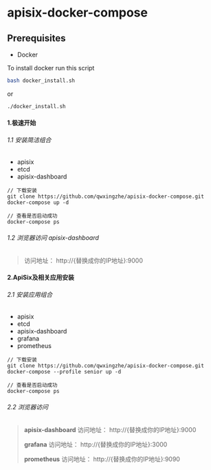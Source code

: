 
# apisix-docker-compose

## Prerequisites

- Docker

To install docker run this script

```bash
bash docker_install.sh
```

or

```bash
./docker_install.sh
```

#### 1.极速开始
###### 1.1 安装简洁组合
- apisix
- etcd
- apisix-dashboard

~~~
// 下载安装
git clone https://github.com/qwxingzhe/apisix-docker-compose.git
docker-compose up -d

// 查看是否启动成功
docker-compose ps
~~~


###### 1.2 浏览器访问 apisix-dashboard
> 访问地址： http://{替换成你的IP地址}:9000



#### 2.ApiSix及相关应用安装
###### 2.1 安装应用组合
- apisix
- etcd
- apisix-dashboard
- grafana
- prometheus

~~~
// 下载安装
git clone https://github.com/qwxingzhe/apisix-docker-compose.git
docker-compose --profile senior up -d

// 查看是否启动成功
docker-compose ps
~~~


###### 2.2 浏览器访问 
> **apisix-dashboard**
> 访问地址： http://{替换成你的IP地址}:9000
> 
> **grafana**
> 访问地址： http://{替换成你的IP地址}:3000
> 
> **prometheus**
> 访问地址： http://{替换成你的IP地址}:9090